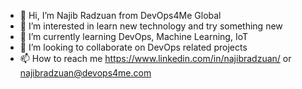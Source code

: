 - 👋 Hi, I’m Najib Radzuan from DevOps4Me Global
- 👀 I’m interested in learn new technology and try something new
- 🌱 I’m currently learning DevOps, Machine Learning, IoT
- 💞️ I’m looking to collaborate on DevOps related projects
- 📫 How to reach me https://www.linkedin.com/in/najibradzuan/ or najibradzuan@devops4me.com

<!---
devops4mecode/devops4mecode is a ✨ special ✨ repository because its `README.md` (this file) appears on your GitHub profile.
You can click the Preview link to take a look at your changes.
--->
